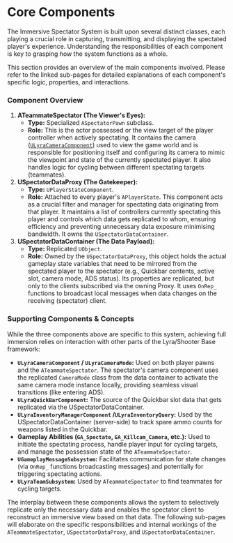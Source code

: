 # Core Components

The Immersive Spectator System is built upon several distinct classes, each playing a crucial role in capturing, transmitting, and displaying the spectated player's experience. Understanding the responsibilities of each component is key to grasping how the system functions as a whole.

This section provides an overview of the main components involved. Please refer to the linked sub-pages for detailed explanations of each component's specific logic, properties, and interactions.

### Component Overview

1. **ATeammateSpectator (The Viewer's Eyes):**
   * **Type:** Specialized `ASpectatorPawn` subclass.
   * **Role:** This is the actor possessed or the view target of the player controller when actively spectating. It contains the camera ([`ULyraCameraComponent`](../../../../base-lyra-modified/camera/)) used to view the game world and is responsible for positioning itself and configuring its camera to mimic the viewpoint and state of the currently spectated player. It also handles logic for cycling between different spectating targets (teammates).
2. **USpectatorDataProxy (The Gatekeeper):**
   * **Type:** `UPlayerStateComponent`.
   * **Role:** Attached to every player's `APlayerState`. This component acts as a crucial filter and manager for spectating data originating from that player. It maintains a list of controllers currently spectating this player and controls which data gets replicated to whom, ensuring efficiency and preventing unnecessary data exposure minimising bandwidth. It owns the `USpectatorDataContainer`.
3. **USpectatorDataContainer (The Data Payload):**
   * **Type:** Replicated `UObject`.
   * **Role:** Owned by the `USpectatorDataProxy`, this object holds the actual gameplay state variables that need to be mirrored from the spectated player to the spectator (e.g., Quickbar contents, active slot, camera mode, ADS status). Its properties are replicated, but only to the clients subscribed via the owning Proxy. It uses `OnRep_` functions to broadcast local messages when data changes on the receiving (spectator) client.

### Supporting Components & Concepts

While the three components above are specific to this system, achieving full immersion relies on interaction with other parts of the Lyra/Shooter Base framework:

* **`ULyraCameraComponent` / `ULyraCameraMode`:** Used on both player pawns and the `ATeammateSpectator`. The spectator's camera component uses the replicated `CameraMode` class from the data container to activate the same camera mode instance locally, providing seamless visual transitions (like entering ADS).
* **`ULyraQuickBarComponent`:** The source of the Quickbar slot data that gets replicated via the USpectatorDataContainer.
* **`ULyraInventoryManagerComponent` /`ULyraInventoryQuery`:** Used by the USpectatorDataContainer (server-side) to track spare ammo counts for weapons listed in the Quickbar.
* **Gameplay Abilities (`GA_Spectate`, `GA_Killcam_Camera`, etc.):** Used to initiate the spectating process, handle player input for cycling targets, and manage the possession state of the `ATeammateSpectator`.
* **`UGameplayMessageSubsystem`:** Facilitates communication for state changes (via `OnRep_` functions broadcasting messages) and potentially for triggering spectating actions.
* **`ULyraTeamSubsystem`:** Used by `ATeammateSpectator` to find teammates for cycling targets.

The interplay between these components allows the system to selectively replicate only the necessary data and enables the spectator client to reconstruct an immersive view based on that data. The following sub-pages will elaborate on the specific responsibilities and internal workings of the `ATeammateSpectator`, `USpectatorDataProxy`, and `USpectatorDataContainer`.
